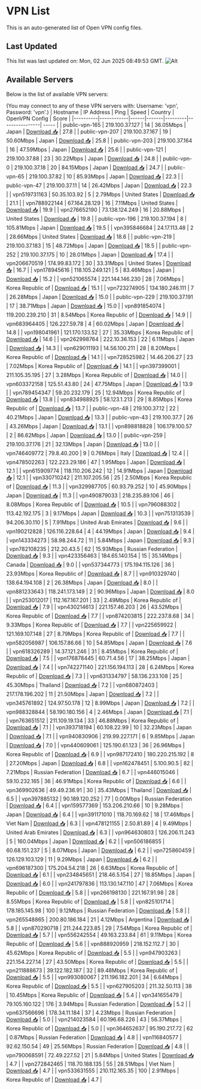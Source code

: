 # VPN List

This is an auto-generated list of Open VPN config files.

## Last Updated

This list was last updated on: Mon, 02 Jun 2025 08:49:53 GMT.
![Alt](https://repobeats.axiom.co/api/embed/186b98318ef1479477931607c1ad7d823f12451f.svg "Repobeats analytics image")

## Available Servers

Below is the list of available VPN servers:

(You may connect to any of these VPN servers with: Username: 'vpn', Password: 'vpn'.)
| Hostname | IP Address | Ping | Speed | Country | OpenVPN Config | Score |
|----------|------------|------|-------|---------|----------------| ----- |
| public-vpn-165 | 219.100.37.127 | 14 | 36.05Mbps | Japan | [Download 📥](./configs/server_0_JP.ovpn) | 27.8 |
| public-vpn-207 | 219.100.37.167 | 19 | 50.60Mbps | Japan | [Download 📥](./configs/server_1_JP.ovpn) | 25.8 |
| public-vpn-203 | 219.100.37.164 | 16 | 47.59Mbps | Japan | [Download 📥](./configs/server_2_JP.ovpn) | 25.6 |
| public-vpn-121 | 219.100.37.88 | 23 | 30.22Mbps | Japan | [Download 📥](./configs/server_3_JP.ovpn) | 24.8 |
| public-vpn-0 | 219.100.37.18 | 20 | 84.15Mbps | Japan | [Download 📥](./configs/server_4_JP.ovpn) | 24.7 |
| public-vpn-65 | 219.100.37.82 | 10 | 85.93Mbps | Japan | [Download 📥](./configs/server_5_JP.ovpn) | 22.3 |
| public-vpn-47 | 219.100.37.11 | 14 | 26.42Mbps | Japan | [Download 📥](./configs/server_6_JP.ovpn) | 22.3 |
| vpn519731163 | 50.35.103.92 | 5 | 2.79Mbps | United States | [Download 📥](./configs/server_7_US.ovpn) | 21.1 |
| vpn788922144 | 67.164.28.129 | 16 | 7.11Mbps | United States | [Download 📥](./configs/server_8_US.ovpn) | 19.9 |
| vpn276652190 | 73.138.124.249 | 16 | 20.88Mbps | United States | [Download 📥](./configs/server_9_US.ovpn) | 19.8 |
| public-vpn-196 | 219.100.37.194 | 8 | 105.81Mbps | Japan | [Download 📥](./configs/server_10_JP.ovpn) | 19.5 |
| vpn395846684 | 24.17.113.48 | 2 | 28.66Mbps | United States | [Download 📥](./configs/server_11_US.ovpn) | 18.6 |
| public-vpn-219 | 219.100.37.183 | 15 | 48.72Mbps | Japan | [Download 📥](./configs/server_12_JP.ovpn) | 18.5 |
| public-vpn-252 | 219.100.37.175 | 10 | 28.01Mbps | Japan | [Download 📥](./configs/server_13_JP.ovpn) | 17.4 |
| vpn206670519 | 174.99.83.172 | 30 | 33.31Mbps | United States | [Download 📥](./configs/server_14_US.ovpn) | 16.7 |
| vpn178945616 | 118.105.249.121 | 5 | 83.46Mbps | Japan | [Download 📥](./configs/server_15_JP.ovpn) | 15.2 |
| vpn521065574 | 221.144.146.230 | 28 | 7.06Mbps | Korea Republic of | [Download 📥](./configs/server_16_KR.ovpn) | 15.1 |
| vpn723274905 | 134.180.246.111 | 7 | 26.28Mbps | Japan | [Download 📥](./configs/server_17_JP.ovpn) | 15.0 |
| public-vpn-229 | 219.100.37.191 | 17 | 38.71Mbps | Japan | [Download 📥](./configs/server_18_JP.ovpn) | 15.0 |
| vpn891854074 | 119.200.239.210 | 31 | 8.54Mbps | Korea Republic of | [Download 📥](./configs/server_19_KR.ovpn) | 14.9 |
| vpn683964405 | 126.227.59.78 | 4 | 60.02Mbps | Japan | [Download 📥](./configs/server_20_JP.ovpn) | 14.8 |
| vpn198041961 | 121.170.133.52 | 27 | 35.33Mbps | Korea Republic of | [Download 📥](./configs/server_21_KR.ovpn) | 14.6 |
| vpn262998764 | 222.10.36.153 | 22 | 6.11Mbps | Japan | [Download 📥](./configs/server_22_JP.ovpn) | 14.3 |
| vpn629011193 | 14.56.100.211 | 28 | 8.20Mbps | Korea Republic of | [Download 📥](./configs/server_23_KR.ovpn) | 14.1 |
| vpn728525982 | 14.46.206.27 | 23 | 7.02Mbps | Korea Republic of | [Download 📥](./configs/server_24_KR.ovpn) | 14.1 |
| vpn397399001 | 211.105.35.195 | 27 | 3.28Mbps | Korea Republic of | [Download 📥](./configs/server_25_KR.ovpn) | 14.0 |
| vpn603372158 | 125.51.43.80 | 24 | 47.75Mbps | Japan | [Download 📥](./configs/server_26_JP.ovpn) | 13.9 |
| vpn789454347 | 59.20.232.179 | 25 | 12.94Mbps | Korea Republic of | [Download 📥](./configs/server_27_KR.ovpn) | 13.8 |
| vpn834988925 | 58.123.1.213 | 29 | 8.85Mbps | Korea Republic of | [Download 📥](./configs/server_28_KR.ovpn) | 13.7 |
| public-vpn-48 | 219.100.37.12 | 22 | 40.21Mbps | Japan | [Download 📥](./configs/server_29_JP.ovpn) | 13.3 |
| public-vpn-43 | 219.100.37.7 | 26 | 43.26Mbps | Japan | [Download 📥](./configs/server_30_JP.ovpn) | 13.1 |
| vpn898818828 | 106.179.100.57 | 2 | 86.62Mbps | Japan | [Download 📥](./configs/server_31_JP.ovpn) | 13.0 |
| public-vpn-259 | 219.100.37.176 | 21 | 32.13Mbps | Japan | [Download 📥](./configs/server_32_JP.ovpn) | 13.0 |
| vpn746409772 | 79.8.40.200 | 9 | 0.76Mbps | Italy | [Download 📥](./configs/server_33_IT.ovpn) | 12.4 |
| vpn478502263 | 122.223.29.186 | 47 | 1.95Mbps | Japan | [Download 📥](./configs/server_34_JP.ovpn) | 12.1 |
| vpn615909774 | 118.110.206.242 | 12 | 14.91Mbps | Japan | [Download 📥](./configs/server_35_JP.ovpn) | 12.1 |
| vpn330710242 | 211.107.205.56 | 25 | 2.50Mbps | Korea Republic of | [Download 📥](./configs/server_36_KR.ovpn) | 11.3 |
| vpn329987705 | 60.93.79.252 | 10 | 45.90Mbps | Japan | [Download 📥](./configs/server_37_JP.ovpn) | 11.3 |
| vpn490879033 | 218.235.89.106 | 46 | 8.08Mbps | Korea Republic of | [Download 📥](./configs/server_38_KR.ovpn) | 10.5 |
| vpn796088302 | 113.42.192.175 | 3 | 9.17Mbps | Japan | [Download 📥](./configs/server_39_JP.ovpn) | 10.3 |
| vpn751313539 | 94.206.30.110 | 5 | 7.91Mbps | United Arab Emirates | [Download 📥](./configs/server_40_AE.ovpn) | 9.6 |
| vpn190212828 | 126.116.228.64 | 4 | 44.19Mbps | Japan | [Download 📥](./configs/server_41_JP.ovpn) | 9.4 |
| vpn143334273 | 58.98.244.72 | 11 | 5.84Mbps | Japan | [Download 📥](./configs/server_42_JP.ovpn) | 9.3 |
| vpn782108235 | 212.20.43.5 | 62 | 15.93Mbps | Russian Federation | [Download 📥](./configs/server_43_RU.ovpn) | 9.3 |
| vpn423356463 | 184.65.140.154 | 15 | 35.14Mbps | Canada | [Download 📥](./configs/server_44_CA.ovpn) | 9.0 |
| vpn537344773 | 175.194.115.126 | 36 | 23.93Mbps | Korea Republic of | [Download 📥](./configs/server_45_KR.ovpn) | 8.7 |
| vpn910329740 | 138.64.194.108 | 2 | 26.38Mbps | Japan | [Download 📥](./configs/server_46_JP.ovpn) | 8.0 |
| vpn881233643 | 118.241.173.149 | 2 | 90.96Mbps | Japan | [Download 📥](./configs/server_47_JP.ovpn) | 8.0 |
| vpn253012017 | 112.167.167.201 | 33 | 2.49Mbps | Korea Republic of | [Download 📥](./configs/server_48_KR.ovpn) | 7.9 |
| vpn430214613 | 221.157.46.203 | 26 | 43.52Mbps | Korea Republic of | [Download 📥](./configs/server_49_KR.ovpn) | 7.7 |
| vpn874203815 | 222.237.8.68 | 34 | 9.33Mbps | Korea Republic of | [Download 📥](./configs/server_50_KR.ovpn) | 7.7 |
| vpn225659922 | 121.169.107.148 | 27 | 8.79Mbps | Korea Republic of | [Download 📥](./configs/server_51_KR.ovpn) | 7.7 |
| vpn582056987 | 106.157.86.66 | 10 | 54.85Mbps | Japan | [Download 📥](./configs/server_52_JP.ovpn) | 7.6 |
| vpn618326289 | 14.37.121.246 | 31 | 8.45Mbps | Korea Republic of | [Download 📥](./configs/server_53_KR.ovpn) | 7.5 |
| vpn176878445 | 60.71.4.56 | 17 | 38.25Mbps | Japan | [Download 📥](./configs/server_54_JP.ovpn) | 7.4 |
| vpn742271140 | 221.156.194.113 | 28 | 6.24Mbps | Korea Republic of | [Download 📥](./configs/server_55_KR.ovpn) | 7.3 |
| vpn631334797 | 58.136.233.108 | 25 | 45.30Mbps | Thailand | [Download 📥](./configs/server_56_TH.ovpn) | 7.2 |
| vpn680872403 | 217.178.196.202 | 11 | 21.50Mbps | Japan | [Download 📥](./configs/server_57_JP.ovpn) | 7.2 |
| vpn345761892 | 124.97.50.178 | 12 | 8.99Mbps | Japan | [Download 📥](./configs/server_58_JP.ovpn) | 7.2 |
| vpn988328844 | 58.190.180.156 | 4 | 2.46Mbps | Japan | [Download 📥](./configs/server_59_JP.ovpn) | 7.1 |
| vpn763651512 | 211.109.19.134 | 33 | 46.88Mbps | Korea Republic of | [Download 📥](./configs/server_60_KR.ovpn) | 7.1 |
| vpn393718194 | 60.108.22.99 | 10 | 32.23Mbps | Japan | [Download 📥](./configs/server_61_JP.ovpn) | 7.1 |
| vpn940830906 | 219.99.227.171 | 6 | 9.85Mbps | Japan | [Download 📥](./configs/server_62_JP.ovpn) | 7.0 |
| vpn440609061 | 125.190.61.123 | 36 | 26.96Mbps | Korea Republic of | [Download 📥](./configs/server_63_KR.ovpn) | 6.9 |
| vpn987172410 | 180.220.215.192 | 8 | 27.20Mbps | Japan | [Download 📥](./configs/server_64_JP.ovpn) | 6.8 |
| vpn162478451 | 5.100.90.5 | 82 | 7.21Mbps | Russian Federation | [Download 📥](./configs/server_65_RU.ovpn) | 6.7 |
| vpn446015046 | 59.10.232.165 | 36 | 46.91Mbps | Korea Republic of | [Download 📥](./configs/server_66_KR.ovpn) | 6.6 |
| vpn369902636 | 49.49.236.91 | 30 | 35.43Mbps | Thailand | [Download 📥](./configs/server_67_TH.ovpn) | 6.5 |
| vpn397885132 | 90.189.120.252 | 77 | 0.00Mbps | Russian Federation | [Download 📥](./configs/server_68_RU.ovpn) | 6.4 |
| vpn159577369 | 153.206.210.66 | 10 | 9.28Mbps | Japan | [Download 📥](./configs/server_69_JP.ovpn) | 6.4 |
| vpn391171010 | 118.70.169.62 | 18 | 17.46Mbps | Viet Nam | [Download 📥](./configs/server_70_VN.ovpn) | 6.3 |
| vpn478121155 | 2.50.81.89 | 4 | 9.49Mbps | United Arab Emirates | [Download 📥](./configs/server_71_AE.ovpn) | 6.3 |
| vpn964630803 | 126.206.11.243 | 5 | 160.04Mbps | Japan | [Download 📥](./configs/server_72_JP.ovpn) | 6.2 |
| vpn506186855 | 60.68.151.237 | 5 | 8.07Mbps | Japan | [Download 📥](./configs/server_73_JP.ovpn) | 6.2 |
| vpn725860459 | 126.129.103.129 | 11 | 9.29Mbps | Japan | [Download 📥](./configs/server_74_JP.ovpn) | 6.2 |
| vpn696187300 | 175.204.54.218 | 26 | 6.63Mbps | Korea Republic of | [Download 📥](./configs/server_75_KR.ovpn) | 6.1 |
| vpn234845651 | 218.46.5.154 | 27 | 18.85Mbps | Japan | [Download 📥](./configs/server_76_JP.ovpn) | 6.0 |
| vpn241797836 | 113.130.147.110 | 47 | 7.06Mbps | Korea Republic of | [Download 📥](./configs/server_77_KR.ovpn) | 5.8 |
| vpn266198130 | 221.167.91.98 | 28 | 8.55Mbps | Korea Republic of | [Download 📥](./configs/server_78_KR.ovpn) | 5.8 |
| vpn825101714 | 178.185.145.98 | 100 | 9.12Mbps | Russian Federation | [Download 📥](./configs/server_79_RU.ovpn) | 5.8 |
| vpn265548865 | 200.80.186.184 | 21 | 4.12Mbps | Argentina | [Download 📥](./configs/server_80_AR.ovpn) | 5.8 |
| vpn870290718 | 211.244.223.85 | 29 | 7.54Mbps | Korea Republic of | [Download 📥](./configs/server_81_KR.ovpn) | 5.7 |
| vpn556242554 | 49.163.233.84 | 61 | 9.11Mbps | Korea Republic of | [Download 📥](./configs/server_82_KR.ovpn) | 5.6 |
| vpn888920959 | 218.152.112.7 | 30 | 45.62Mbps | Korea Republic of | [Download 📥](./configs/server_83_KR.ovpn) | 5.5 |
| vpn947903263 | 221.154.227.14 | 27 | 43.50Mbps | Korea Republic of | [Download 📥](./configs/server_84_KR.ovpn) | 5.5 |
| vpn211888673 | 39.122.182.187 | 32 | 89.48Mbps | Korea Republic of | [Download 📥](./configs/server_85_KR.ovpn) | 5.5 |
| vpn993080067 | 211.196.182.201 | 34 | 6.64Mbps | Korea Republic of | [Download 📥](./configs/server_86_KR.ovpn) | 5.5 |
| vpn627905203 | 211.32.50.113 | 38 | 10.45Mbps | Korea Republic of | [Download 📥](./configs/server_87_KR.ovpn) | 5.4 |
| vpn341655479 | 79.105.160.122 | 176 | 3.94Mbps | Russian Federation | [Download 📥](./configs/server_88_RU.ovpn) | 5.2 |
| vpn637566696 | 178.34.11.184 | 37 | 4.23Mbps | Russian Federation | [Download 📥](./configs/server_89_RU.ovpn) | 5.0 |
| vpn214023584 | 60.196.68.226 | 43 | 56.37Mbps | Korea Republic of | [Download 📥](./configs/server_90_KR.ovpn) | 5.0 |
| vpn364652637 | 95.190.217.72 | 62 | 0.87Mbps | Russian Federation | [Download 📥](./configs/server_91_RU.ovpn) | 4.8 |
| vpn116840577 | 92.62.150.54 | 49 | 25.56Mbps | Russian Federation | [Download 📥](./configs/server_92_RU.ovpn) | 4.8 |
| vpn790068591 | 72.49.227.52 | 21 | 5.84Mbps | United States | [Download 📥](./configs/server_93_US.ovpn) | 4.7 |
| vpn272842465 | 118.70.188.135 | 55 | 28.51Mbps | Viet Nam | [Download 📥](./configs/server_94_VN.ovpn) | 4.7 |
| vpn533631555 | 210.112.165.35 | 100 | 2.91Mbps | Korea Republic of | [Download 📥](./configs/server_95_KR.ovpn) | 4.7 |
